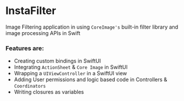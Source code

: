 # InstaFilter

Image Filtering application in using ``CoreImage's`` built-in filter library and image processing APIs in Swift

### Features are:
* Creating custom bindings in SwiftUI
* Integrating ``ActionSheet``  & ``Core Image`` in SwiftUI
* Wrapping a ``UIViewController`` in a SwiftUI view
* Adding User permissions and logic based code in Controllers & ``Coordinators``
* Writing closures as variables
